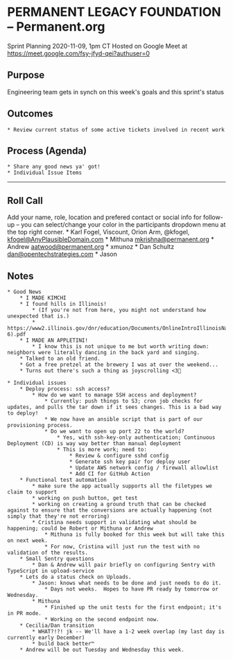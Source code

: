 # PERMANENT LEGACY FOUNDATION – Permanent.org
Sprint Planning
2020-11-09, 1pm CT
Hosted on Google Meet at https://meet.google.com/fsy-jfyd-qei?authuser=0

## Purpose
Engineering team gets in synch on this week's goals and this sprint's status

## Outcomes
    * Review current status of some active tickets involved in recent work

## Process (Agenda)
    * Share any good news ya' got!
    * Individual Issue Items

--- --- --- --- --- --- --- --- --- --- --- --- --- --- --- --- ---

## Roll Call
Add your name, role, location and prefered contact or social info for follow-up – you can select/change your color in the participants dropdown menu at the top right corner.
    * Karl Fogel, Viscount, Orion Arm, @kfogel, <kfogel@AnyPlausibleDomain.com>
    * Mithuna <mkrishna@permanent.org>
    * Andrew <aatwood@permanent.org>
    * xmunoz
    * Dan Schultz <dan@opentechstrategies.com>
    * Jason

## Notes
    * Good News
        * I MADE KIMCHI
        * I found hills in Illinois!
            * (If you're not from here, you might not understand how unexpected that is.)
            * https://www2.illinois.gov/dnr/education/Documents/OnlineIntroIllinoisNatRes(5-6).pdf
        * I MADE AN APPLETINI!
            * I know this is not unique to me but worth writing down: neighbors were literally dancing in the back yard and singing.
        * Talked to an old friend.
        * Got a free pretzel at the brewery I was at over the weekend...
        * Turns out there's such a thing as joyscrolling <3🎉

    * Individual issues
        * Deploy process: ssh access?
            * How do we want to manage SSH access and deployment?
                * Currently: push things to S3; cron job checks for updates, and pulls the tar down if it sees changes. This is a bad way to deploy!
                * We now have an ansible script that is part of our provisioning process.
                * Do we want to open up port 22 to the world?
                    * Yes, with ssh-key-only authentication; Continuous Deployment (CD) is way way better than manual deployment
                    * This is more work; need to:
                        * Review & configure sshd config
                        * Generate ssh key pair for deploy user
                        * Update AWS network config / firewall allowlist
                        * Add CI for GitHub Action
        * Functional test automation
            * make sure the app actually supports all the filetypes we claim to support
            * working on push button, get test
            * working on creating a ground truth that can be checked against to ensure that the conversions are actually happening (not simply that they're not erroring)
            * Cristina needs support in validating what should be happening; could be Robert or Mithuna or Andrew
                * Mithuna is fully booked for this week but will take this on next week.
                * For now, Cristina will just run the test with no validation of the results.
        * Small Sentry questions
            * Dan & Andrew will pair briefly on configuring Sentry with TypeScript in upload-service
        * Lets do a status check on Uploads.
            * Jason: knows what needs to be done and just needs to do it.
                * Days not weeks.  Hopes to have PR ready by tomorrow or Wednesday.
            * Mithuna
                * Finished up the unit tests for the first endpoint; it's in PR mode.
                * Working on the second endpoint now.
        * Cecilia/Dan transition
            * WHAT?!?! jk -- We'll have a 1-2 week overlap (my last day is currently early December)
            * build back better™️
        * Andrew will be out Tuesday and Wednesday this week.
